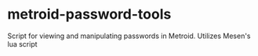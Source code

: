 # metroid-password-tools
 Script for viewing and manipulating passwords in Metroid. Utilizes Mesen's lua script
